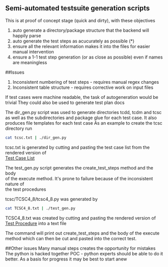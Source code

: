 ## Semi-automated testsuite generation scripts

This is at proof of concept stage (quick and dirty), with these objectives
1. auto generate a directory/package structure that the backend will happily parse
1. auto generate the test steps as acucurately as possible (*)
1. ensure all the relevant information makes it into the files for easier manual intervention
1. ensure a 1-1 test step generation (or as close as possible) even if names are meaningless

##Issues
1. Inconsistent numbering of test steps - requires manual regex changes
1. Inconsistent table structure - requires corrective work on input files

If test cases were machine readable, the task of autogeneration would be trivial
They could also be used to generate test plan docs

The dir_gen.py script was used to generate directories tcdd, tcdm and tcsc  
as well as the subdirectories and package glue for each test case. 
It also produces file templates for each test case
As an example to create the tcsc directory run 

```bash
cat tcsc.txt | ./dir_gen.py
```

tcsc.txt is generated by cutting and pasting the test case list from the rendered version of  
[Test Case List](https://github.com/chip-csg/chip-test-plans/blob/master/src/securechannel.adoc#2-test-case-list)


The test_gen.py script generates the create_test_steps method and the body  
of the execute method. It's prone to failure because of the inconsistent nature of  
the test procedures 

tcsc/TCSC4_8/tcsc4_8.py was generated by 

```bash
cat TCSC4_8.txt | ./test_gen.py
```

TCSC4_8.txt was created by cutting and pasting the rendered version of
[Test Procedure](https://github.com/chip-csg/chip-test-plans/blob/master/src/securechannel.adoc#test-procedure-16)
into a text file

The command will print out create_test_steps and the body of the execute method which can then be cut and pasted into the correct test.

##Other issues
Many manual steps creates the opportunity for mistakes
The python is hacked together POC - python experts should be able to do it better. As a basis for progress it may be best to start anew
